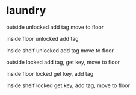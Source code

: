 # laundry

outside unlocked
add tag move to floor

inside floor unlocked
add tag

inside shelf unlocked
add tag move to floor

outside locked
add tag, get key, move to floor

inside floor locked
get key, add tag

inside shelf locked
get key, add tag, move to floor
